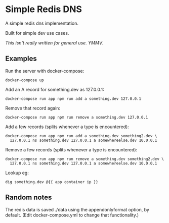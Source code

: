 Simple Redis DNS
================

A simple redis dns implementation.

Built for simple dev use cases.

_This isn't really written for general use. YMMV._

Examples
--------

Run the server with docker-compose:

    docker-compose up

Add an A record for something.dev as 127.0.0.1:

    docker-compose run app npm run add a something.dev 127.0.0.1

Remove that record again:

    docker-compose run app npm run remove a something.dev 127.0.0.1

Add a few records (splits whenever a type is encountered):

    docker-compose run app npm run add a something.dev something2.dev \
      127.0.0.1 ns something.dev 127.0.0.1 a somewhereelse.dev 10.0.0.1

Remove a few records (splits whenever a type is encountered):

    docker-compose run app npm run remove a something.dev something2.dev \
      127.0.0.1 ns something.dev 127.0.0.1 a somewhereelse.dev 10.0.0.1

Lookup eg:

    dig something.dev @{{ app container ip }}

Random notes
------------

The redis data is saved ./data using the appendonlyformat option, by default.
(Edit docker-compose.yml to change that functionality.)
